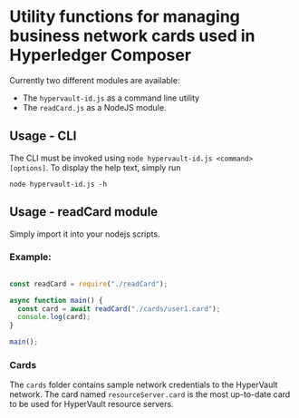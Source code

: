 # Utility functions for managing business network cards used in Hyperledger Composer

Currently two different modules are available: 

- The `hypervault-id.js` as a command line utility
- The `readCard.js` as a NodeJS module. 

## Usage - CLI 

The CLI must be invoked using `node hypervault-id.js <command> [options]`. To display the help text, simply run 

```
node hypervault-id.js -h
```

## Usage - readCard module

Simply import it into your nodejs scripts. 

### Example: 

```javascript

const readCard = require("./readCard");

async function main() {
  const card = await readCard("./cards/user1.card");
  console.log(card);
}

main();

```

### Cards

The `cards` folder contains sample network credentials to the HyperVault network. The card named `resourceServer.card` is the most up-to-date card to be used for HyperVault resource servers. 